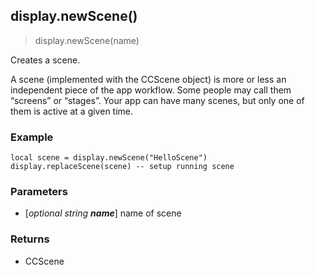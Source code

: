 
## display.newScene()

> display.newScene(name)

Creates a scene.

A scene (implemented with the CCScene object) is more or less an independent piece of the app workflow. Some people may call them “screens” or “stages”. Your app can have many scenes, but only one of them is active at a given time.

### Example

    local scene = display.newScene("HelloScene")
    display.replaceScene(scene) -- setup running scene


### Parameters

-   [_optional string **name**_] name of scene


### Returns

-   CCScene
